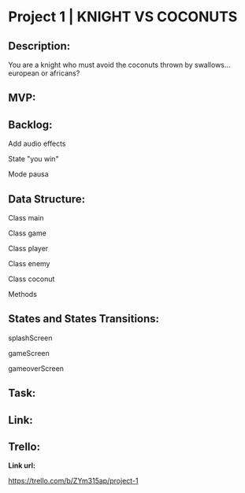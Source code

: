 # Project 1 | KNIGHT VS COCONUTS



## Description:

You are a knight who must avoid the coconuts thrown by swallows... european or africans?



## MVP:





## Backlog:

Add audio effects

State "you win"

Mode pausa



## Data Structure:

Class main

Class game

Class player

Class enemy

Class coconut

Methods



## States and States Transitions:

splashScreen

gameScreen

gameoverScreen



## Task:





## Link:



## Trello:

**Link url:**

https://trello.com/b/ZYm315ap/project-1

